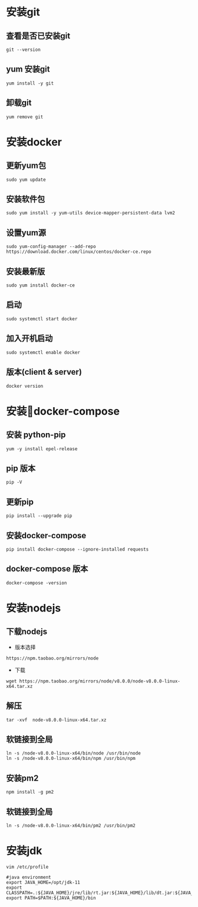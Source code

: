 # 安装git 
## 查看是否已安装git
~~~
git --version
~~~
## yum 安装git
~~~
yum install -y git
~~~
## 卸载git
~~~
yum remove git
~~~

# 安装docker
## 更新yum包
~~~
sudo yum update
~~~
## 安装软件包
~~~
sudo yum install -y yum-utils device-mapper-persistent-data lvm2
~~~
## 设置yum源
~~~
sudo yum-config-manager --add-repo https://download.docker.com/linux/centos/docker-ce.repo
~~~
## 安装最新版
~~~
sudo yum install docker-ce
~~~
## 启动
~~~
sudo systemctl start docker
~~~
## 加入开机启动
~~~
sudo systemctl enable docker
~~~
## 版本(client & server)
~~~
docker version
~~~

# 安装docker-compose
## 安装 python-pip
~~~
yum -y install epel-release
~~~
## pip 版本
~~~
pip -V
~~~
## 更新pip
~~~
pip install --upgrade pip
~~~
## 安装docker-compose
~~~
pip install docker-compose --ignore-installed requests 
~~~
## docker-compose 版本
~~~
docker-compose -version
~~~

# 安装nodejs

## 下载nodejs
- 版本选择
~~~
https://npm.taobao.org/mirrors/node
~~~
- 下载
~~~
wget https://npm.taobao.org/mirrors/node/v8.0.0/node-v8.0.0-linux-x64.tar.xz
~~~

## 解压
~~~
tar -xvf  node-v8.0.0-linux-x64.tar.xz
~~~

## 软链接到全局
~~~
ln -s /node-v8.0.0-linux-x64/bin/node /usr/bin/node
ln -s /node-v8.0.0-linux-x64/bin/npm /usr/bin/npm
~~~

## 安装pm2
~~~
npm install -g pm2
~~~

## 软链接到全局
~~~
ln -s /node-v8.0.0-linux-x64/bin/pm2 /usr/bin/pm2
~~~

# 安装jdk

~~~
vim /etc/profile

#java environment
export JAVA_HOME=/opt/jdk-11
export CLASSPATH=.:${JAVA_HOME}/jre/lib/rt.jar:${JAVA_HOME}/lib/dt.jar:${JAVA_HOME}/lib/tools.jar
export PATH=$PATH:${JAVA_HOME}/bin
~~~